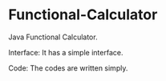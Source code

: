 # Functional-Calculator

Java Functional Calculator.

Interface: It has a simple interface.

Code: The codes are written simply. 
